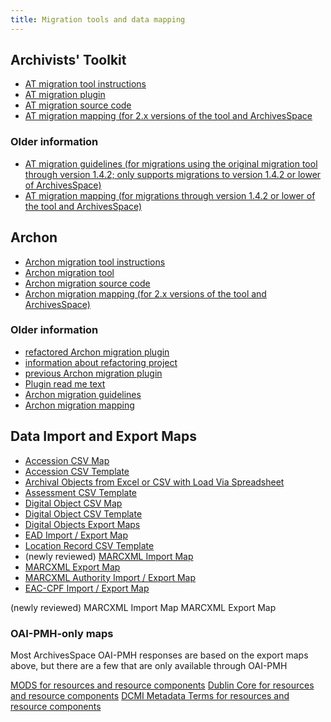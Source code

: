 ```yaml
---
title: Migration tools and data mapping
---
```


## Archivists' Toolkit

- [AT migration tool instructions](migrate_from_archivists_toolkit.html)
- [AT migration plugin](https://github.com/archivesspace/at-migration/releases)
- [AT migration source code](https://github.com/archivesspace/at-migration)
- [AT migration mapping (for 2.x versions of the tool and ArchivesSpace](https://github.com/archivesspace/at-migration/blob/master/docs/ATMappingDocument.xlsx)

### Older information

- [AT migration guidelines (for migrations using the original migration tool through version 1.4.2; only supports migrations to version 1.4.2 or lower of ArchivesSpace)](http://archivesspace.org/wp-content/uploads/2016/08/ATMigrationGuidelines-REV-20140417.pdf)
- [AT migration mapping (for migrations through version 1.4.2 or lower of the tool and ArchivesSpace)](http://archivesspace.org/wp-content/uploads/2016/08/ATMappingDocument_AT-ASPACE_BETA.xls)

## Archon

- [Archon migration tool instructions](migrate_from_archon.html)
- [Archon migration tool](https://github.com/archivesspace/archon-migration/releases/latest)
- [Archon migration source code](https://github.com/archivesspace/archon-migration/)
- [Archon migration mapping (for 2.x versions of the tool and ArchivesSpace)](https://docs.google.com/spreadsheets/d/13soN5djk16QYmRoSajtyAc_nBrNldyL58ViahKFJAog/edit?usp=sharing)

### Older information

- [refactored Archon migration plugin](https://github.com/archivesspace-deprecated/ArchonMigrator/releases)
- [information about refactoring project](https://archivesspace.atlassian.net/browse/AR-1278)
- [previous Archon migration plugin](https://github.com/archivesspace/archon-migration/releases)
- [Plugin read me text](https://github.com/archivesspace-deprecated/ArchonMigrator/blob/master/README.md)
- [Archon migration guidelines](http://archivesspace.org/wp-content/uploads/2016/05/Archon_Migration_Guidelines-7_13_2017.docx)
- [Archon migration mapping](http://archivesspace.org/wp-content/uploads/2016/08/ArchonSchemaMappingsPublic.xlsx)

## Data Import and Export Maps

- [Accession CSV Map](http://archivesspace.org/wp-content/uploads/2016/05/Accession-CSV-mapping-2013-08-05.xlsx)
- [Accession CSV Template](https://github.com/archivesspace/archivesspace/tree/master/templates)
- [Archival Objects from Excel or CSV with Load Via Spreadsheet](https://github.com/archivesspace/archivesspace/tree/master/templates)
- [Assessment CSV Template](https://github.com/archivesspace/archivesspace/tree/master/templates)
- [Digital Object CSV Map](http://archivesspace.org/wp-content/uploads/2016/08/DigitalObject-CSV-mapping-2013-02-26.xlsx)
- [Digital Object CSV Template](https://github.com/archivesspace/archivesspace/tree/master/templates)
- [Digital Objects Export Maps](http://archivesspace.org/wp-content/uploads/2016/08/ASpace-Dig-Object-Exports.xlsx)
- [EAD Import / Export Map](https://archivesspace.org/wp-content/uploads/2021/06/EAD-Import-Export-Mapping-20171030.xlsx)
- [Location Record CSV Template](https://github.com/archivesspace/archivesspace/tree/master/templates)
- (newly reviewed) [MARCXML Import Map](https://archivesspace.org/wp-content/uploads/2021/06/AS-MARC-import-mappings-2021-06-15.xlsx)
- [MARCXML Export Map](https://archivesspace.org/wp-content/uploads/2021/06/MARCXML-Export-Mapping-20130715.xlsx)
- [MARCXML Authority Import / Export Map](https://archivesspace.org/wp-content/uploads/2021/05/Agents-ASpace-to-MARCXMLMay2021.xlsx)
- [EAC-CPF Import / Export Map](https://archivesspace.org/wp-content/uploads/2021/05/Agents-ASpace-to-EAC-CPFMay2021.xlsx)

(newly reviewed) MARCXML Import Map
MARCXML Export Map

### OAI-PMH-only maps

Most ArchivesSpace OAI-PMH responses are based on the export maps above, but there are a few that are only available through OAI-PMH

[MODS for resources and resource components](https://archivesspace.org/wp-content/uploads/2019/06/MODS-OAI-Export-Mapping-20190610.xlsx)
[Dublin Core for resources and resource components](https://archivesspace.org/wp-content/uploads/2019/06/DC-OAI-Export-Mapping-20190610.xlsx)
[DCMI Metadata Terms for resources and resource components](https://archivesspace.org/wp-content/uploads/2019/06/DCTerms-OAI-Export-Mapping-20190611.xlsx)

